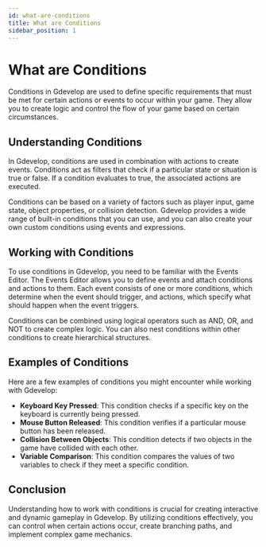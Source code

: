 ```yaml
---
id: what-are-conditions
title: What are Conditions
sidebar_position: 1
---
```


# What are Conditions

Conditions in Gdevelop are used to define specific requirements that must be met for certain actions or events to occur within your game. They allow you to create logic and control the flow of your game based on certain circumstances.

## Understanding Conditions

In Gdevelop, conditions are used in combination with actions to create events. Conditions act as filters that check if a particular state or situation is true or false. If a condition evaluates to true, the associated actions are executed.

Conditions can be based on a variety of factors such as player input, game state, object properties, or collision detection. Gdevelop provides a wide range of built-in conditions that you can use, and you can also create your own custom conditions using events and expressions.

## Working with Conditions

To use conditions in Gdevelop, you need to be familiar with the Events Editor. The Events Editor allows you to define events and attach conditions and actions to them. Each event consists of one or more conditions, which determine when the event should trigger, and actions, which specify what should happen when the event triggers.

Conditions can be combined using logical operators such as AND, OR, and NOT to create complex logic. You can also nest conditions within other conditions to create hierarchical structures.

## Examples of Conditions

Here are a few examples of conditions you might encounter while working with Gdevelop:

- **Keyboard Key Pressed**: This condition checks if a specific key on the keyboard is currently being pressed.
- **Mouse Button Released**: This condition verifies if a particular mouse button has been released.
- **Collision Between Objects**: This condition detects if two objects in the game have collided with each other.
- **Variable Comparison**: This condition compares the values of two variables to check if they meet a specific condition.

## Conclusion

Understanding how to work with conditions is crucial for creating interactive and dynamic gameplay in Gdevelop. By utilizing conditions effectively, you can control when certain actions occur, create branching paths, and implement complex game mechanics.

